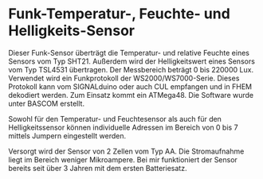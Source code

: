 # Funk-Temperatur-, Feuchte- und Helligkeits-Sensor
Dieser Funk-Sensor überträgt die Temperatur- und relative Feuchte eines Sensors vom Typ SHT21.
Außerdem wird der Helligkeitswert eines Sensors vom Typ TSL4531 übertragen. Der Messbereich beträgt 0 bis 220000 Lux.
Verwendet wird ein Funkprotokoll der WS2000/WS7000-Serie. Dieses Protokoll kann vom SIGNALduino oder auch CUL empfangen und in FHEM dekodiert werden.
Zum Einsatz kommt ein ATMega48. Die Software wurde unter BASCOM erstellt.

Sowohl für den Temperatur- und Feuchtesensor als auch für den Helligkeitssensor können individuelle Adressen im Bereich von 0 bis 7 mittels Jumpern eingestellt werden.

Versorgt wird der Sensor von 2 Zellen vom Typ AA. Die Stromaufnahme liegt im Bereich weniger Mikroampere.
Bei mir funktioniert der Sensor bereits seit über 3 Jahren mit dem ersten Batteriesatz.
